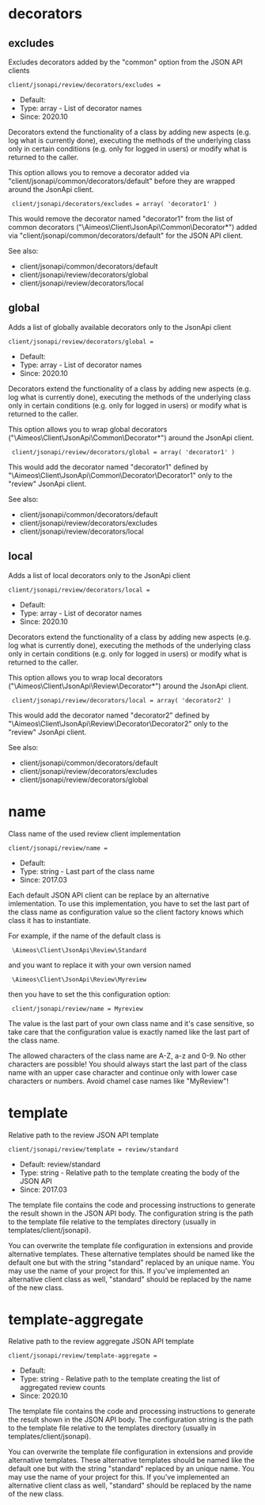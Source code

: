 
# decorators
## excludes

Excludes decorators added by the "common" option from the JSON API clients

```
client/jsonapi/review/decorators/excludes = 
```

* Default: 
* Type: array - List of decorator names
* Since: 2020.10

Decorators extend the functionality of a class by adding new aspects
(e.g. log what is currently done), executing the methods of the underlying
class only in certain conditions (e.g. only for logged in users) or
modify what is returned to the caller.

This option allows you to remove a decorator added via
"client/jsonapi/common/decorators/default" before they are wrapped
around the JsonApi client.

```
 client/jsonapi/decorators/excludes = array( 'decorator1' )
```

This would remove the decorator named "decorator1" from the list of
common decorators ("\Aimeos\Client\JsonApi\Common\Decorator\*") added via
"client/jsonapi/common/decorators/default" for the JSON API client.

See also:

* client/jsonapi/common/decorators/default
* client/jsonapi/review/decorators/global
* client/jsonapi/review/decorators/local

## global

Adds a list of globally available decorators only to the JsonApi client

```
client/jsonapi/review/decorators/global = 
```

* Default: 
* Type: array - List of decorator names
* Since: 2020.10

Decorators extend the functionality of a class by adding new aspects
(e.g. log what is currently done), executing the methods of the underlying
class only in certain conditions (e.g. only for logged in users) or
modify what is returned to the caller.

This option allows you to wrap global decorators
("\Aimeos\Client\JsonApi\Common\Decorator\*") around the JsonApi
client.

```
 client/jsonapi/review/decorators/global = array( 'decorator1' )
```

This would add the decorator named "decorator1" defined by
"\Aimeos\Client\JsonApi\Common\Decorator\Decorator1" only to the
"review" JsonApi client.

See also:

* client/jsonapi/common/decorators/default
* client/jsonapi/review/decorators/excludes
* client/jsonapi/review/decorators/local

## local

Adds a list of local decorators only to the JsonApi client

```
client/jsonapi/review/decorators/local = 
```

* Default: 
* Type: array - List of decorator names
* Since: 2020.10

Decorators extend the functionality of a class by adding new aspects
(e.g. log what is currently done), executing the methods of the underlying
class only in certain conditions (e.g. only for logged in users) or
modify what is returned to the caller.

This option allows you to wrap local decorators
("\Aimeos\Client\JsonApi\Review\Decorator\*") around the JsonApi
client.

```
 client/jsonapi/review/decorators/local = array( 'decorator2' )
```

This would add the decorator named "decorator2" defined by
"\Aimeos\Client\JsonApi\Review\Decorator\Decorator2" only to the
"review" JsonApi client.

See also:

* client/jsonapi/common/decorators/default
* client/jsonapi/review/decorators/excludes
* client/jsonapi/review/decorators/global

# name

Class name of the used review client implementation

```
client/jsonapi/review/name = 
```

* Default: 
* Type: string - Last part of the class name
* Since: 2017.03

Each default JSON API client can be replace by an alternative imlementation.
To use this implementation, you have to set the last part of the class
name as configuration value so the client factory knows which class it
has to instantiate.

For example, if the name of the default class is

```
 \Aimeos\Client\JsonApi\Review\Standard
```

and you want to replace it with your own version named

```
 \Aimeos\Client\JsonApi\Review\Myreview
```

then you have to set the this configuration option:

```
 client/jsonapi/review/name = Myreview
```

The value is the last part of your own class name and it's case sensitive,
so take care that the configuration value is exactly named like the last
part of the class name.

The allowed characters of the class name are A-Z, a-z and 0-9. No other
characters are possible! You should always start the last part of the class
name with an upper case character and continue only with lower case characters
or numbers. Avoid chamel case names like "MyReview"!


# template

Relative path to the review JSON API template

```
client/jsonapi/review/template = review/standard
```

* Default: review/standard
* Type: string - Relative path to the template creating the body of the JSON API
* Since: 2017.03

The template file contains the code and processing instructions
to generate the result shown in the JSON API body. The
configuration string is the path to the template file relative
to the templates directory (usually in templates/client/jsonapi).

You can overwrite the template file configuration in extensions and
provide alternative templates. These alternative templates should be
named like the default one but with the string "standard" replaced by
an unique name. You may use the name of your project for this. If
you've implemented an alternative client class as well, "standard"
should be replaced by the name of the new class.


# template-aggregate

Relative path to the review aggregate JSON API template

```
client/jsonapi/review/template-aggregate = 
```

* Default: 
* Type: string - Relative path to the template creating the list of aggregated review counts
* Since: 2020.10

The template file contains the code and processing instructions
to generate the result shown in the JSON API body. The
configuration string is the path to the template file relative
to the templates directory (usually in templates/client/jsonapi).

You can overwrite the template file configuration in extensions and
provide alternative templates. These alternative templates should be
named like the default one but with the string "standard" replaced by
an unique name. You may use the name of your project for this. If
you've implemented an alternative client class as well, "standard"
should be replaced by the name of the new class.
